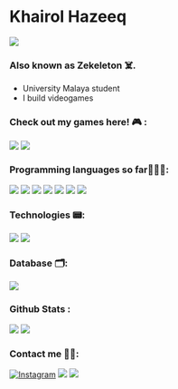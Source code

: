 # Khairol Hazeeq
![](https://komarev.com/ghpvc/?username=kerolzeeq)
### Also known as Zekeleton ☠️.

- University Malaya student
- I build videogames

### Check out my games here! 🎮 :

<a href="https://zekeleton.itch.io/"><img src ="https://img.shields.io/badge/zekeleton-FA5C5C?style=for-the-badge&logo=itch.io&logoColor=white"></a>
<a href="https://play.google.com/store/apps/developer?id=Zekeleton"><img src ="https://img.shields.io/badge/zekeleton-414142?style=for-the-badge&logo=google-play&logoColor=white"></a>

### Programming languages so far👩🏻‍💻:
<p><img src = "https://img.shields.io/badge/C%23-239120?style=for-the-badge&logo=c-sharp&logoColor=white">
<img src = "https://img.shields.io/badge/Python-3776AB?style=for-the-badge&logo=python&logoColor=white">
<img src = "https://img.shields.io/badge/Java-ED8B00?style=for-the-badge&logo=java&logoColor=white">
<img src ="https://img.shields.io/badge/C-CC0000?style=for-the-badge&logo=c&logoColor=white">
<img src = "https://img.shields.io/badge/HTML-239120?style=for-the-badge&logo=html5&logoColor=white">
<img src = "https://img.shields.io/badge/CSS-1572B6?&style=for-the-badge&logo=css3&logoColor=white">
<img src ="https://img.shields.io/badge/PHP-777BB4?style=for-the-badge&logo=php&logoColor=white"></p>


### Technologies 📟:
<a href = "#"><img src ="https://img.shields.io/badge/Visual_Studio_Code-0078D4?style=for-the-badge&logo=visual%20studio%20code&logoColor=white"></a>
<a href = "#"><img src ="https://img.shields.io/badge/Unity-100000?style=for-the-badge&logo=unity&logoColor=white"></a>

### Database 🗂️:
<p>
<img src="https://img.shields.io/badge/MySQL-00000F?style=for-the-badge&logo=mysql&logoColor=white">
</p>

### Github Stats :
<p>
<img src="https://github-readme-stats.vercel.app/api?username=kerolzeeq&show_icons=true&theme=react">
<img src="https://github-readme-stats.vercel.app/api/top-langs/?username=kerolzeeq&layout=compact&theme=react&langs_count=8">
</p>

### Contact me 🤝🏻:
<a href = "https://www.instagram.com/kerolzeeq/"><img alt="Instagram" src="https://img.shields.io/badge/kerolzeeq%20-%23E4405F.svg?&style=for-the-badge&logo=Instagram&logoColor=white"></a>
<a href ="https://www.linkedin.com/in/khairol-hazeeq-a687a7118/"><img src = "https://img.shields.io/badge/LinkedIn-0077B5?style=for-the-badge&logo=linkedin&logoColor=white"></a>
<img src="https://img.shields.io/badge/Gmail-D14836?style=for-the-badge&logo=gmail&logoColor=white">


